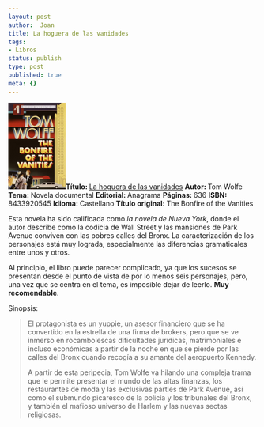 ```yaml
---
layout: post
author:  Joan
title: La hoguera de las vanidades
tags:
- Libros
status: publish
type: post
published: true
meta: {}
---
```

<img src="../images_posts/LaHogueradelasVanidades.jpg"  height="175" class="noborder alignleft"/><b>Título: </b><a href="http://www.casadellibro.com/fichas/fichabiblio/0,1094,2900000109874,00.html?codigo=2900000109874">La hoguera de las vanidades</a>
<b>Autor: </b>Tom Wolfe
<b>Tema: </b>Novela documental
<b>Editorial: </b>Anagrama
<b>Páginas: </b>636
<b>ISBN: </b>8433920545
<b>Idioma: </b>Castellano
<b>Título original: </b>The Bonfire of the Vanities


Esta novela ha sido calificada como <em>la novela de Nueva York</em>, donde el autor describe como la codicia de Wall Street y las mansiones de Park Avenue conviven con las pobres calles del Bronx. La caracterización de los personajes está muy lograda, especialmente las diferencias gramaticales entre unos y otros. 

Al principio, el libro puede parecer complicado, ya que los sucesos se presentan desde el punto de vista de por lo menos seis personajes, pero, una vez que se centra en el tema, es imposible dejar de leerlo. <strong>Muy recomendable</strong>.

Sinopsis:
<blockquote>El protagonista es un yuppie, un asesor financiero que se ha convertido en la estrella de una firma de brokers, pero que se ve inmerso en rocambolescas dificultades jurídicas, matrimoniales e incluso económicas a partir de la noche en que se pierde por las calles del Bronx cuando recogía a su amante del aeropuerto Kennedy.

A partir de esta peripecia, Tom Wolfe va hilando una compleja trama que le permite presentar el mundo de las altas finanzas, los restaurantes de moda y las exclusivas parties de Park Avenue, así como el submundo picaresco de la policía y los tribunales del Bronx, y también el mafioso universo de Harlem y las nuevas sectas religiosas.</blockquote>
